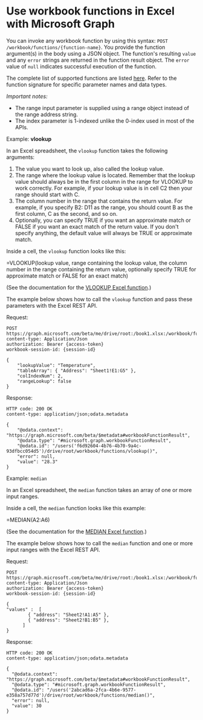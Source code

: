 # Use workbook functions in Excel with Microsoft Graph

You can invoke any workbook function by using this syntax: `POST /workbook/functions/{function-name}`. You provide the function argument(s) in the body using a JSON object. The function's resulting `value` and any `error` strings are returned in the function result object. The `error` value of `null` indicates successful execution of the function. 

The complete list of supported functions are listed [here](https://support.office.com/en-us/article/Excel-functions-alphabetical-b3944572-255d-4efb-bb96-c6d90033e188). Refer to the function signature for specific parameter names and data types.

_Important notes:_ 
* The range input parameter is supplied using a range object instead of the range address string.  
* The index parameter is 1-indexed unlike the 0-index used in most of the APIs. 

Example: **vlookup**

In an Excel spreadsheet, the `vlookup` function takes the following arguments:

1. The value you want to look up, also called the lookup value.
2. The range where the lookup value is located. Remember that the lookup value should always be in the first column in the range for VLOOKUP to work correctly. For example, if your lookup value is in cell C2 then your range should start with C.
3. The column number in the range that contains the return value. For example, if you specify B2: D11 as the range, you should count B as the first column, C as the second, and so on.
4. Optionally, you can specify TRUE if you want an approximate match or FALSE if you want an exact match of the return value. If you don't specify anything, the default value will always be TRUE or approximate match.

Inside a cell, the `vlookup` function looks like this: 

=VLOOKUP(lookup value, range containing the lookup value, the column number in the range containing the return value, optionally specify TRUE for approximate match or FALSE for an exact match)

(See the documentation for the [VLOOKUP Excel function](https://support.office.com/en-us/article/VLOOKUP-function-0bbc8083-26fe-4963-8ab8-93a18ad188a1).)

The example below shows how to call the `vlookup` function and pass these parameters with the Excel REST API.

Request: 

```http 
POST https://graph.microsoft.com/beta/me/drive/root:/book1.xlsx:/workbook/functions/vlookup
content-type: Application/Json 
authorization: Bearer {access-token} 
workbook-session-id: {session-id}

{
    "lookupValue": "Temperature",
    "tableArray": { "Address": "Sheet1!E1:G5" },
    "colIndexNum": 2,
    "rangeLookup": false
}
```

Response:

```http
HTTP code: 200 OK
content-type: application/json;odata.metadata 

{
    "@odata.context": "https://graph.microsoft.com/beta/$metadata#workbookFunctionResult",
    "@odata.type": "#microsoft.graph.workbookFunctionResult",
    "@odata.id": "/users('f6d92604-4b76-4b70-9a4c-93dfbcc054d5')/drive/root/workbook/functions/vlookup()",
    "error": null,
    "value": "28.3"
}
```

Example: `median`

In an Excel spreadsheet, the `median` function takes an array of one or more input ranges.

Inside a cell, the `median` function looks like this example:

=MEDIAN(A2:A6)

(See the documentation for the [MEDIAN Excel function](https://support.office.com/en-us/article/MEDIAN-function-d0916313-4753-414c-8537-ce85bdd967d2).)

The example below shows how to call the `median` function and one or more input ranges with the Excel REST API. 

Request: 

```http 
POST https://graph.microsoft.com/beta/me/drive/root:/book1.xlsx:/workbook/functions/median
content-type: Application/Json 
authorization: Bearer {access-token} 
workbook-session-id: {session-id}

{
"values" :  [
        { "address": "Sheet2!A1:A5" },
        { "address": "Sheet2!B1:B5" },
      ] 
}
```

Response:

```http
HTTP code: 200 OK
content-type: application/json;odata.metadata 

{
  "@odata.context": "https://graph.microsoft.com/beta/$metadata#workbookFunctionResult",
  "@odata.type": "#microsoft.graph.workbookFunctionResult",
  "@odata.id": "/users('2abcad6a-2fca-4b6e-9577-e358a757d77d')/drive/root/workbook/functions/median()",
  "error": null,
  "value": 30
}
```
